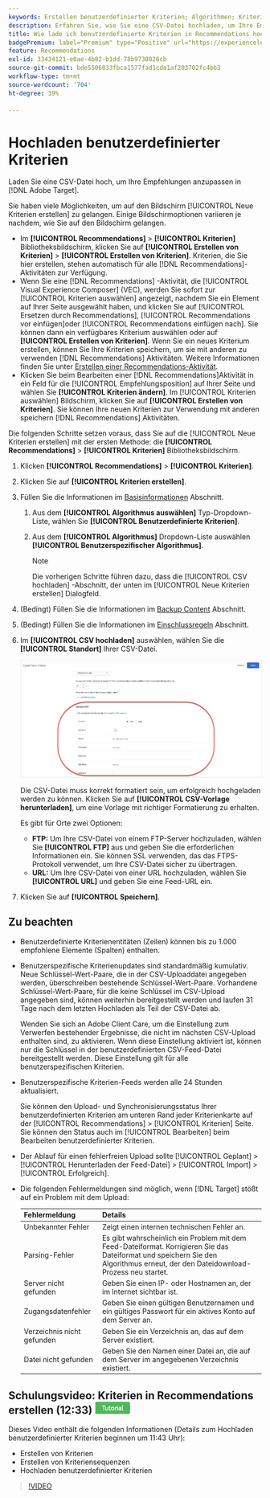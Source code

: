 ```yaml
---
keywords: Erstellen benutzerdefinierter Kriterien; Algorithmen; Kriterien; Empfehlungskriterien; csv; ftp; CSV hochladen
description: Erfahren Sie, wie Sie eine CSV-Datei hochladen, um Ihre Empfehlungen in Adobe anzupassen. [!DNL Target] Recommendations.
title: Wie lade ich benutzerdefinierte Kriterien in Recommendations hoch?
badgePremium: label="Premium" type="Positive" url="https://experienceleague.adobe.com/docs/target/using/introduction/intro.html?lang=en#premium newtab=true" tooltip="See what's included in Target Premium."
feature: Recommendations
exl-id: 33434121-e0ae-4b82-b1dd-78b9738026cb
source-git-commit: bde5506033fbca1577fad1cda1af203702fc4bb3
workflow-type: tm+mt
source-wordcount: '704'
ht-degree: 39%

---
```


# Hochladen benutzerdefinierter Kriterien

Laden Sie eine CSV-Datei hoch, um Ihre Empfehlungen anzupassen in [!DNL Adobe Target].

Sie haben viele Möglichkeiten, um auf den Bildschirm [!UICONTROL Neue Kriterien erstellen] zu gelangen. Einige Bildschirmoptionen variieren je nachdem, wie Sie auf den Bildschirm gelangen.

* Im **[!UICONTROL Recommendations]** > **[!UICONTROL Kriterien]** Bibliotheksbildschirm, klicken Sie auf **[!UICONTROL Erstellen von Kriterien]** > **[!UICONTROL Erstellen von Kriterien]**. Kriterien, die Sie hier erstellen, stehen automatisch für alle [!DNL Recommendations]-Aktivitäten zur Verfügung.
* Wenn Sie eine [!DNL Recommendations] -Aktivität, die [!UICONTROL Visual Experience Composer] (VEC), werden Sie sofort zur [!UICONTROL Kriterien auswählen] angezeigt, nachdem Sie ein Element auf Ihrer Seite ausgewählt haben, und klicken Sie auf [!UICONTROL Ersetzen durch Recommendations], [!UICONTROL Recommendations vor einfügen]oder [!UICONTROL Recommendations einfügen nach]. Sie können dann ein verfügbares Kriterium auswählen oder auf **[!UICONTROL Erstellen von Kriterien]**. Wenn Sie ein neues Kriterium erstellen, können Sie Ihre Kriterien speichern, um sie mit anderen zu verwenden [!DNL Recommendations] Aktivitäten. Weitere Informationen finden Sie unter [Erstellen einer Recommendations-Aktivität](/help/main/c-recommendations/t-create-recs-activity/create-recs-activity.md).
* Klicken Sie beim Bearbeiten einer [!DNL Recommendations]Aktivität in ein Feld für die [!UICONTROL Empfehlungsposition] auf Ihrer Seite und wählen Sie **[!UICONTROL Kriterien ändern]**. Im [!UICONTROL Kriterien auswählen] Bildschirm, klicken Sie auf **[!UICONTROL Erstellen von Kriterien]**. Sie können Ihre neuen Kriterien zur Verwendung mit anderen speichern [!DNL Recommendations] Aktivitäten.

Die folgenden Schritte setzen voraus, dass Sie auf die [!UICONTROL Neue Kriterien erstellen] mit der ersten Methode: die **[!UICONTROL Recommendations]** > **[!UICONTROL Kriterien]** Bibliotheksbildschirm.

1. Klicken **[!UICONTROL Recommendations]** > **[!UICONTROL Kriterien]**.

1. Klicken Sie auf **[!UICONTROL Kriterien erstellen]**.

1. Füllen Sie die Informationen im [Basisinformationen](/help/main/c-recommendations/c-algorithms/create-new-algorithm.md#info) Abschnitt.

   1. Aus dem **[!UICONTROL Algorithmus auswählen]** Typ-Dropdown-Liste, wählen Sie **[!UICONTROL Benutzerdefinierte Kriterien]**.

   1. Aus dem **[!UICONTROL Algorithmus]** Dropdown-Liste auswählen **[!UICONTROL Benutzerspezifischer Algorithmus]**.

      >[!NOTE]
      >
      >Die vorherigen Schritte führen dazu, dass die [!UICONTROL CSV hochladen] -Abschnitt, der unten im [!UICONTROL Neue Kriterien erstellen] Dialogfeld.

1. (Bedingt) Füllen Sie die Informationen im [Backup Content](/help/main/c-recommendations/c-algorithms/create-new-algorithm.md#content) Abschnitt.

1. (Bedingt) Füllen Sie die Informationen im [Einschlussregeln](/help/main/c-recommendations/c-algorithms/create-new-algorithm.md#inclusion) Abschnitt.

1. Im **[!UICONTROL CSV hochladen]** auswählen, wählen Sie die **[!UICONTROL Standort]** Ihrer CSV-Datei.

   ![CSV-Abschnitt hochladen](assets/upload-csv.png)

   Die CSV-Datei muss korrekt formatiert sein, um erfolgreich hochgeladen werden zu können. Klicken Sie auf **[!UICONTROL CSV-Vorlage herunterladen]**, um eine Vorlage mit richtiger Formatierung zu erhalten.

   Es gibt für Orte zwei Optionen:

   * **FTP:** Um Ihre CSV-Datei von einem FTP-Server hochzuladen, wählen Sie **[!UICONTROL FTP]** aus und geben Sie die erforderlichen Informationen ein. Sie können SSL verwenden, das das FTPS-Protokoll verwendet, um Ihre CSV-Datei sicher zu übertragen.
   * **URL:** Um Ihre CSV-Datei von einer URL hochzuladen, wählen Sie **[!UICONTROL URL]** und geben Sie eine Feed-URL ein.

1. Klicken Sie auf **[!UICONTROL Speichern]**.

## Zu beachten

* Benutzerdefinierte Kriterienentitäten (Zeilen) können bis zu 1.000 empfohlene Elemente (Spalten) enthalten.

* Benutzerspezifische Kriterienupdates sind standardmäßig kumulativ. Neue Schlüssel-Wert-Paare, die in der CSV-Uploaddatei angegeben werden, überschreiben bestehende Schlüssel-Wert-Paare. Vorhandene Schlüssel-Wert-Paare, für die keine Schlüssel im CSV-Upload angegeben sind, können weiterhin bereitgestellt werden und laufen 31 Tage nach dem letzten Hochladen als Teil der CSV-Datei ab.

   Wenden Sie sich an Adobe Client Care, um die Einstellung zum Verwerfen bestehender Ergebnisse, die nicht im nächsten CSV-Upload enthalten sind, zu aktivieren. Wenn diese Einstellung aktiviert ist, können nur die Schlüssel in der benutzerdefinierten CSV-Feed-Datei bereitgestellt werden. Diese Einstellung gilt für alle benutzerspezifischen Kriterien.

* Benutzerspezifische Kriterien-Feeds werden alle 24 Stunden aktualisiert.

   Sie können den Upload- und Synchronisierungsstatus Ihrer benutzerdefinierten Kriterien am unteren Rand jeder Kriterienkarte auf der [!UICONTROL Recommendations] > [!UICONTROL Kriterien] Seite. Sie können den Status auch im [!UICONTROL Bearbeiten] beim Bearbeiten benutzerdefinierter Kriterien.

* Der Ablauf für einen fehlerfreien Upload sollte [!UICONTROL Geplant] > [!UICONTROL Herunterladen der Feed-Datei] > [!UICONTROL Import] > [!UICONTROL Erfolgreich].

* Die folgenden Fehlermeldungen sind möglich, wenn [!DNL Target] stößt auf ein Problem mit dem Upload:

   | Fehlermeldung | Details |
   |--- |--- |
   | Unbekannter Fehler | Zeigt einen internen technischen Fehler an. |
   | Parsing-Fehler | Es gibt wahrscheinlich ein Problem mit dem Feed-Dateiformat. Korrigieren Sie das Dateiformat und speichern Sie den Algorithmus erneut, der den Dateidownload-Prozess neu startet. |
   | Server nicht gefunden | Geben Sie einen IP- oder Hostnamen an, der im Internet sichtbar ist. |
   | Zugangsdatenfehler | Geben Sie einen gültigen Benutzernamen und ein gültiges Passwort für ein aktives Konto auf dem Server an. |
   | Verzeichnis nicht gefunden | Geben Sie ein Verzeichnis an, das auf dem Server existiert. |
   | Datei nicht gefunden | Geben Sie den Namen einer Datei an, die auf dem Server im angegebenen Verzeichnis existiert. |

## Schulungsvideo: Kriterien in Recommendations erstellen (12:33) ![Tutorial-Badge](/help/main/assets/tutorial.png)

Dieses Video enthält die folgenden Informationen (Details zum Hochladen benutzerdefinierter Kriterien beginnen um 11:43 Uhr):

* Erstellen von Kriterien
* Erstellen von Kriteriensequenzen
* Hochladen benutzerdefinierter Kriterien

>[!VIDEO](https://video.tv.adobe.com/v/27694?quality=12)
